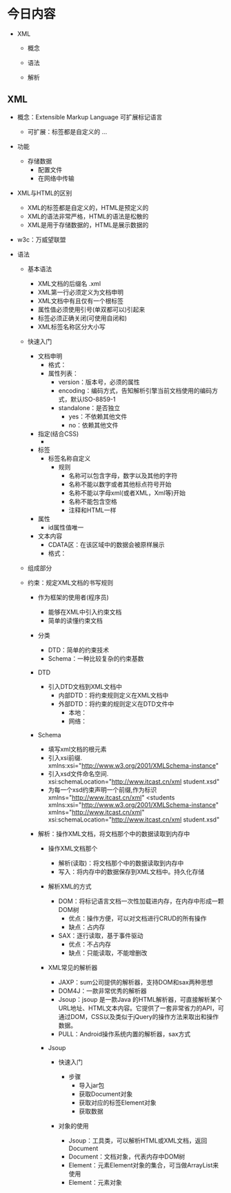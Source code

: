 # 今日内容

- XML
    - 概念
        
    - 语法
        
    - 解析

## XML
- 概念：Extensible Markup Language 可扩展标记语言
    - 可扩展：标签都是自定义的 <user>   <student> ...

- 功能
    - 存储数据
        - 配置文件
        - 在网络中传输
        

- XML与HTML的区别
    - XML的标签都是自定义的，HTML是预定义的
    - XML的语法非常严格，HTML的语法是松散的
    - XML是用于存储数据的，HTML是展示数据的

- w3c：万威望联盟
    
- 语法
    - 基本语法
        - XML文档的后缀名 .xml
        - XML第一行必须定义为文档申明
        - XML文档中有且仅有一个根标签   
        - 属性值必须使用引号(单双都可以)引起来
        - 标签必须正确关闭(可使用自闭和)
        - XML标签名称区分大小写
    - 快速入门
        - 文档申明
            - 格式：<?xml 属性列表 ?>
            - 属性列表：
                - version：版本号，必须的属性
                - encoding：编码方式，告知解析引擎当前文档使用的编码方式，默认ISO-8859-1
                - standalone：是否独立
                    - yes：不依赖其他文件
                    - no：依赖其他文件
        - 指定(结合CSS)
            - <?xml-stylesheet type="text/css" href="../CSS/a.css" ?>
        - 标签
            - 标签名称自定义
                - 规则
                    - 名称可以包含字母，数字以及其他的字符
                    - 名称不能以数字或者其他标点符号开始
                    - 名称不能以字母xml(或者XML，Xml等)开始
                    - 名称不能包含空格
                    - 注释和HTML一样
        - 属性
            - id属性值唯一
        - 文本内容
            - CDATA区：在该区域中的数据会被原样展示
            - 格式：<![CDATA[数据]]>
    - 组成部分
        
    - 约束：规定XML文档的书写规则
        - 作为框架的使用者(程序员)
            - 能够在XML中引入约束文档
            - 简单的读懂约束文档
        - 分类
            - DTD：简单的约束技术
            - Schema：一种比较复杂的约束基数
            
        - DTD
            - 引入DTD文档到XML文档中
                - 内部DTD：将约束规则定义在XML文档中
                - 外部DTD：将约束的规则定义在DTD文件中
                    - 本地：<!DOCTYPE 根标签名 SYSTEM "DTD文件的位置">
                    - 网络：<!DOCTYPE 根标签名 PUBLIC "dtd文件的名字" "DTD文件的位置url">
                    
        - Schema
            - 填写xml文档的根元素
            - 引入xsi前缀.  xmlns:xsi="http://www.w3.org/2001/XMLSchema-instance"
            - 引入xsd文件命名空间.  xsi:schemaLocation="http://www.itcast.cn/xml  student.xsd"
            - 为每一个xsd约束声明一个前缀,作为标识  xmlns="http://www.itcast.cn/xml" 
                 <students   xmlns:xsi="http://www.w3.org/2001/XMLSchema-instance"
                     xmlns="http://www.itcast.cn/xml" 
                     xsi:schemaLocation="http://www.itcast.cn/xml  student.xsd"
                 >
        - 解析：操作XML文档，将文档那个中的数据读取到内存中
            - 操作XML文档那个
                - 解析(读取)：将文档那个中的数据读取到内存中
                - 写入：将内存中的数据保存到XML文档中。持久化存储
            
            - 解析XML的方式
                - DOM：将标记语言文档一次性加载进内存，在内存中形成一颗DOM树
                    - 优点：操作方便，可以对文档进行CRUD的所有操作
                    - 缺点：占内存
                - SAX：逐行读取，基于事件驱动
                    - 优点：不占内存
                    - 缺点：只能读取，不能增删改
            
            - XML常见的解析器
                - JAXP：sum公司提供的解析器，支持DOM和sax两种思想
                - DOM4J：一款非常优秀的解析器
                - Jsoup：jsoup 是一款Java 的HTML解析器，可直接解析某个URL地址、HTML文本内容。它提供了一套非常省力的API，可通过DOM，CSS以及类似于jQuery的操作方法来取出和操作数据。
                - PULL：Android操作系统内置的解析器，sax方式

            - Jsoup
                - 快速入门
                    - 步骤
                        - 导入jar包
                        - 获取Document对象
                        - 获取对应的标签Element对象
                        - 获取数据
                        
                - 对象的使用
                    - Jsoup：工具类，可以解析HTML或XML文档，返回Document
                    - Document：文档对象，代表内存中DOM树
                    - Element：元素Element对象的集合，可当做ArrayList<Element>来使用
                    - Element：元素对象